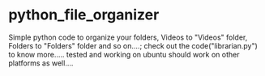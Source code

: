 # python_file_organizer

Simple python code to organize your folders,
Videos to "Videos" folder,
Folders to "Folders" folder
and so on....;
check out the code("librarian.py") to know more.....
tested and working on ubuntu
should work on other platforms as well....
